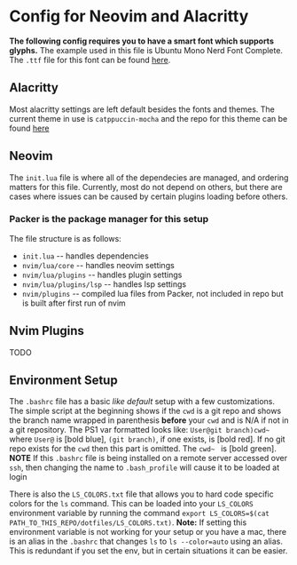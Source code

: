 # Config for Neovim and Alacritty

**The following config requires you to have a smart font which supports glyphs.** 
The example used in this file is Ubuntu Mono Nerd Font Complete. The `.ttf` file for this font can be found [here](https://github.com/ryanoasis/nerd-fonts/blob/master/patched-fonts/UbuntuMono/Regular/complete/Ubuntu%20Mono%20Nerd%20Font%20Complete%20Mono.ttf).

## Alacritty
Most alacritty settings are left default besides the fonts and themes. The current theme in use is `catppuccin-mocha` and the repo for this theme can be found [here](https://github.com/catppuccin/alacritty)

## Neovim
The `init.lua` file is where all of the dependecies are managed, and ordering matters for this file. Currently, most do not depend on others, but there are cases where issues can be caused by certain plugins loading before others.

### Packer is the package manager for this setup

The file structure is as follows:
- `init.lua` -- handles dependencies
- `nvim/lua/core` -- handles neovim settings 
- `nvim/lua/plugins` -- handles plugin settings
- `nvim/lua/plugins/lsp` -- handles lsp settings
- `nvim/plugins` -- compiled lua files from Packer, not included in repo but is built after first run of nvim


## Nvim Plugins
TODO


## Environment Setup
The `.bashrc` file has a basic *like default* setup with a few customizations. The simple script at the beginning shows if the `cwd` is a git repo and shows the branch name wrapped in parenthesis **before** your `cwd`  and is N/A if not in a git repository. The PS1 var formatted looks like: `User@git branch)cwd~ ` where `User@` is [bold blue], `(git branch)`, if one exists, is [bold red]. If no git repo exists for the `cwd` then this part is omitted. The `cwd~ ` is [bold green].
**NOTE** If this `.bashrc` file is being installed on a remote server accessed over `ssh`, then changing the name to `.bash_profile` will cause it to be loaded at login

There is also the `LS_COLORS.txt` file that allows you to hard code specific colors for the `ls` command. This can be loaded into your `LS_COLORS` environment variable by running the command `export LS_COLORS=$(cat PATH_TO_THIS_REPO/dotfiles/LS_COLORS.txt)`. 
**Note:** If setting this environment variable is not working for your setup or you have a mac, there is an alias in the `.bashrc` that changes `ls` to `ls --color=auto` using an alias. This is redundant if you set the env, but in certain situations it can be easier.
